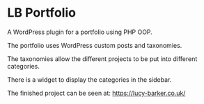 # LB Portfolio

A WordPress plugin for a portfolio using PHP OOP.

The portfolio uses WordPress custom posts and taxonomies.

The taxonomies allow the different projects to be put into different categories.

There is a widget to display the categories in the sidebar.

The finished project can be seen at: https://lucy-barker.co.uk/
